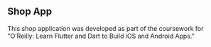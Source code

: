 ## Shop App

This shop application was developed as part of the coursework for "O’Reilly: Learn Flutter and Dart to Build iOS and Android Apps."
